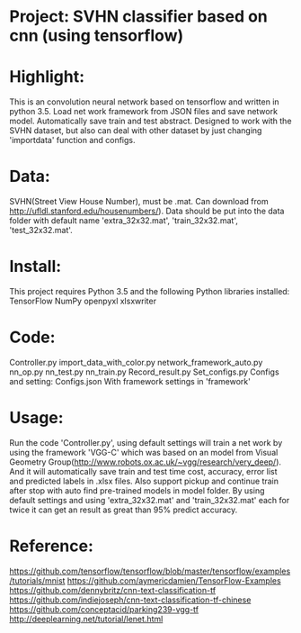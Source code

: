 # Project: SVHN classifier based on cnn (using tensorflow) 

# Highlight:
This is an convolution neural network based on tensorflow and written in python 3.5. 
Load net work framework from JSON files and save network model.
Automatically save train and test abstract.
Designed to work with the SVHN dataset, but also can deal with other dataset by just changing 'importdata' function and configs.

# Data:
SVHN(Street View House Number), must be .mat. Can download from http://ufldl.stanford.edu/housenumbers/).
Data should be put into the data folder with default name 'extra_32x32.mat', 'train_32x32.mat',  'test_32x32.mat'.

# Install:
This project requires Python 3.5 and the following Python libraries installed:
TensorFlow
NumPy
openpyxl
xlsxwriter

# Code:
Controller.py
import_data_with_color.py
network_framework_auto.py
nn_op.py
nn_test.py
nn_train.py
Record_result.py
Set_configs.py
Configs and setting:
Configs.json
With framework settings in 'framework'

# Usage:
Run the code 'Controller.py', using default settings will train a net work by using the framework 'VGG-C' which was based on an model from Visual Geometry Group(http://www.robots.ox.ac.uk/~vgg/research/very_deep/). And it will automatically save train and test time cost, accuracy, error list and predicted labels in .xlsx files. Also support pickup and continue train after stop with auto find pre-trained models in model folder.
By using default settings and using 'extra_32x32.mat' and 'train_32x32.mat' each for twice it can get an result as great than 95% predict accuracy.

# Reference:
https://github.com/tensorflow/tensorflow/blob/master/tensorflow/examples/tutorials/mnist
https://github.com/aymericdamien/TensorFlow-Examples
https://github.com/dennybritz/cnn-text-classification-tf
https://github.com/indiejoseph/cnn-text-classification-tf-chinese
https://github.com/conceptacid/parking239-vgg-tf
http://deeplearning.net/tutorial/lenet.html
 



